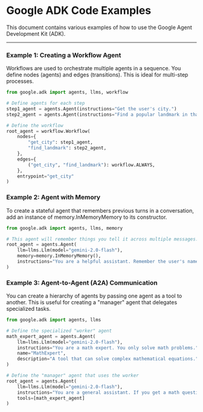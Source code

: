 # Google ADK Code Examples

This document contains various examples of how to use the Google Agent Development Kit (ADK).

---

### Example 1: Creating a Workflow Agent

Workflows are used to orchestrate multiple agents in a sequence. You define nodes (agents) and edges (transitions). This is ideal for multi-step processes.

```python
from google.adk import agents, llms, workflow

# Define agents for each step
step1_agent = agents.Agent(instructions="Get the user's city.")
step2_agent = agents.Agent(instructions="Find a popular landmark in that city.")

# Define the workflow
root_agent = workflow.Workflow(
    nodes={
        "get_city": step1_agent,
        "find_landmark": step2_agent,
    },
    edges={
        ("get_city", "find_landmark"): workflow.ALWAYS,
    },
    entrypoint="get_city"
)
```

### Example 2: Agent with Memory

To create a stateful agent that remembers previous turns in a conversation, add an instance of memory.InMemoryMemory to its constructor.

```python
from google.adk import agents, llms, memory

# This agent will remember things you tell it across multiple messages.
root_agent = agents.Agent(
    llm=llms.Llm(model="gemini-2.0-flash"),
    memory=memory.InMemoryMemory(),
    instructions="You are a helpful assistant. Remember the user's name if they tell you."
)
```

### Example 3: Agent-to-Agent (A2A) Communication

You can create a hierarchy of agents by passing one agent as a tool to another. This is useful for creating a "manager" agent that delegates specialized tasks.

```python
from google.adk import agents, llms

# Define the specialized "worker" agent
math_expert_agent = agents.Agent(
    llm=llms.Llm(model="gemini-2.0-flash"),
    instructions="You are a math expert. You only solve math problems.",
    name="MathExpert",
    description="A tool that can solve complex mathematical equations."
)

# Define the "manager" agent that uses the worker
root_agent = agents.Agent(
    llm=llms.Llm(model="gemini-2.0-flash"),
    instructions="You are a general assistant. If you get a math question, delegate it to the MathExpert tool.",
    tools=[math_expert_agent]
)
```